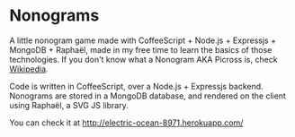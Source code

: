 Nonograms
=========

A little nonogram game made with CoffeeScript + Node.js + Expressjs + MongoDB + Raphaël, made in my free time to learn the 
basics of those technologies. If you don't know what a Nonogram AKA Picross is, check [Wikipedia](http://en.wikipedia.org/wiki/Nonogram).

Code is written in CoffeeScript, over a Node.js + Expressjs backend. Nonograms are stored in a MongoDB database,
and rendered on the client using Raphaël, a SVG JS library. 

You can check it at http://electric-ocean-8971.herokuapp.com/
